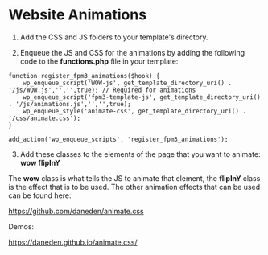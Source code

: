 # Website Animations

1. Add the CSS and JS folders to your template's directory.

2. Enqueue the JS and CSS for the animations by adding the following code to the **functions.php** file in your template:

```
function register_fpm3_animations($hook) {
	wp_enqueue_script('WOW-js', get_template_directory_uri() . '/js/WOW.js','','',true); // Required for animations
	wp_enqueue_script('fpm3-template-js', get_template_directory_uri() . '/js/animations.js','','',true);
	wp_enqueue_style('animate-css', get_template_directory_uri() . '/css/animate.css');
}

add_action('wp_enqueue_scripts', 'register_fpm3_animations');
```

3. Add these classes to the elements of the page that you want to animate: **wow flipInY**

The **wow** class is what tells the JS to animate that element, the **flipInY** class is the effect that is to be used. The other animation effects that can be used can be found here:

https://github.com/daneden/animate.css

Demos:

https://daneden.github.io/animate.css/
